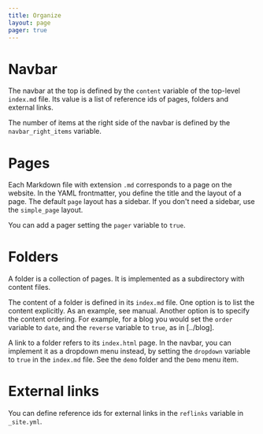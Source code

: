 ```yaml
---
title: Organize
layout: page
pager: true
---
```


Navbar
======

The navbar at the top is defined by the `content` variable of the top-level
`index.md` file.  Its value is a list of reference ids of pages, folders and
external links.

The number of items at the right side of the navbar is defined by the
`navbar_right_items` variable.

Pages
=====

Each Markdown file with extension `.md` corresponds to a page on
the website. In the YAML frontmatter, you define the title and the
layout of a page. The default `page` layout has a sidebar.
If you don't need a sidebar, use the `simple_page` layout.

You can add a pager setting the `pager` variable to `true`.

Folders
=======

A folder is a collection of pages. It is implemented as a subdirectory with
content files.

The content of a folder is defined in its `index.md` file.  One option is to
list the content explicitly. As an example, see manual.  Another option is to
specify the content ordering. For example, for a blog you would set the `order`
variable to `date`, and the `reverse` variable to `true`, as in [../blog].

A link to a folder refers to its `index.html` page. In the navbar, you can
implement it as a dropdown menu instead, by setting the `dropdown` variable to
`true` in the `index.md` file. See the `demo` folder and the `Demo` menu item.

External links
==============

You can define reference ids for external links in the `reflinks` variable in
`_site.yml`.
